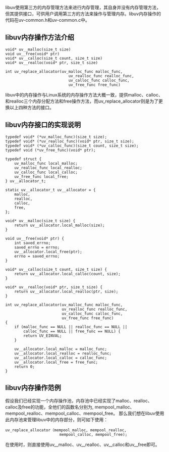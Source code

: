 <!--
author: Magelive
date: 2016-12-12
title: libUV 内存管理策略分析
tags: Linux,libuv, memery,string,malloc,free
category: libuv
status: publish
summary: libuv使用第三方的内存管理方法来进行内存管理，其自身并没有内存管理方法，但其提供接口，可供用户调用第三方的方法来操作与管理内存。libuv内存操作的代码在uv-common.h和uv-common.c中。
-->

libuv使用第三方的内存管理方法来进行内存管理，其自身并没有内存管理方法，但其提供接口，可供用户调用第三方的方法来操作与管理内存。libuv内存操作的代码在uv-common.h和uv-common.c中。

## libuv内存操作方法介绍
    void* uv__malloc(size_t size)
    void uv__free(void* ptr)
    void* uv__calloc(size_t count, size_t size)
	void* uv__realloc(void* ptr, size_t size)

	int uv_replace_allocator(uv_malloc_func malloc_func,
								uv_realloc_func realloc_func,
								uv_calloc_func calloc_func,
								uv_free_func free_func)
libuv中的内存操作与Linux系统的内存操作方法大概一致，提供malloc、calloc、和realloc三个内存分配方法和free操作方法，而uv_replace_allocator则是为了更换以上四种方法的接口。

## libuv内存接口的实现说明
    typedef void* (*uv_malloc_func)(size_t size);
    typedef void* (*uv_realloc_func)(void* ptr, size_t size);
    typedef void* (*uv_calloc_func)(size_t count, size_t size);
    typedef void (*uv_free_func)(void* ptr);

	typedef struct {
  		uv_malloc_func local_malloc;
  		uv_realloc_func local_realloc;
  		uv_calloc_func local_calloc;
  		uv_free_func local_free;
	} uv__allocator_t;

	static uv__allocator_t uv__allocator = { 
  		malloc,
  		realloc,
  		calloc,
  		free,
	};

	void* uv__malloc(size_t size) {
  		return uv__allocator.local_malloc(size);
	}
	
	void uv__free(void* ptr) {
  		int saved_errno; 
  		saved_errno = errno;
  		uv__allocator.local_free(ptr);
		errno = saved_errno;
	}

	void* uv__calloc(size_t count, size_t size) {
		return uv__allocator.local_calloc(count, size);
	}

	void* uv__realloc(void* ptr, size_t size) {
		return uv__allocator.local_realloc(ptr, size);
	}

	int uv_replace_allocator(uv_malloc_func malloc_func,
	                         uv_realloc_func realloc_func,
	                         uv_calloc_func calloc_func,
	                         uv_free_func free_func)
	{
		if (malloc_func == NULL || realloc_func == NULL ||
			calloc_func == NULL || free_func == NULL) {
			return UV_EINVAL;
		}
	
		uv__allocator.local_malloc = malloc_func;
		uv__allocator.local_realloc = realloc_func;
		uv__allocator.local_calloc = calloc_func;
		uv__allocator.local_free = free_func;
		return 0;
	}

## libuv内存操作范例

假设我们已经实现一个内存操作池，内存池中已经实现了malloc、realloc、calloc及free的功能，全他们的函数名分别为, mempool_malloc、mempool_realloc、mempool_calloc、mempool_free。
那么我们想在libuv使用此内存池来管理libuv中的内存部分，则可如下使用：

    uv_replace_allocator（mempool_malloc, mempool_realloc, 
    						mempool_calloc, mempool_free);

在使用时，则直接使用uv__malloc、uv__realloc、uv__calloc和uv__free即可。
